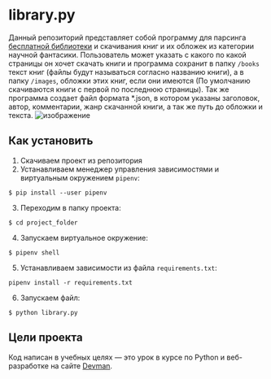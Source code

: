 # library.py
Данный репозиторий представляет собой программу для парсинга [бесплатной библиотеки](https://tululu.org/) и скачивания книг и их обложек из категории научной фантасики. Пользователь может указать с какого по какой страницы он хочет скачать книги и программа сохранит в папку `/books` текст книг (файлы будут называться согласно названию книги), а в папку `/images`, обложки этих книг, если они имеются (По умолчанию скачиваются книги с первой по последнюю страницы). Так же программа создает файл формата *.json, в котором указаны заголовок, автор, комментарии, жанр скачанной книги, а так же путь до обложки и текста.
![изображение](https://user-images.githubusercontent.com/106922768/199188113-a6f5ce73-3f0a-4ccb-9afc-2a58fa452ba3.png)

## Как установить

1. Скачиваем проект из репозитория
1. Устанавливаем менеджер управления зависимостями и виртуальным окружением `pipenv`:  
```
$ pip install --user pipenv
```
3. Переходим в папку проекта:  
```
$ cd project_folder
```
4. Запускаем виртуальное окружение:  
```
$ pipenv shell
```
5. Устанавливаем зависимости из файла `requirements.txt`:  
```
pipenv install -r requirements.txt
```
6. Запускаем файл:  
```
$ python library.py
```
## Цели проекта

Код написан в учебных целях — это урок в курсе по Python и веб-разработке на сайте [Devman](https://dvmn.org).
